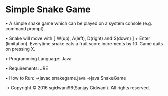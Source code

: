 # Simple Snake Game

• A simple snake game which can be played on a system console (e.g. command prompt).

• Snake will move with [ W(up), A(left), D(right) and S(down) ] + Enter (limitation). Everytime snake eats a fruit score increments by 10. Game quits on pressing X.

• Programming Language: Java

• Requirements: JRE

• How to Run:
->javac snakegame.java
->java SnakeGame

-> Copyright © 2016 sgidwani96(Sanjay Gidwani). All rights reserved.
